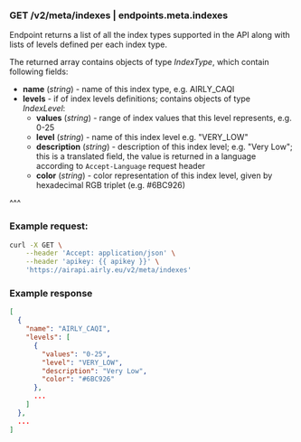 ### GET /v2/meta/indexes | endpoints.meta.indexes

Endpoint returns a list of all the index types supported in the API along with lists of levels defined per each index type.

The returned array contains objects of type _IndexType_, which contain following fields:
- **name** (_string_) - name of this index type, e.g. AIRLY_CAQI
- **levels** - if of index levels definitions; contains objects of type _IndexLevel_:
    - **values** (_string_) - range of index values that this level represents, e.g. 0-25
    - **level** (_string_) - name of this index level e.g. "VERY_LOW"
    - **description** (_string_) - description of this index level; e.g. "Very Low"; this is a translated field, the value is returned in a language according to `Accept-Language` request header
    - **color** (_string_) - color representation of this index level, given by hexadecimal RGB triplet (e.g. #6BC926)

^^^

### Example request:

```bash
curl -X GET \
    --header 'Accept: application/json' \
    --header 'apikey: {{ apikey }}' \
    'https://airapi.airly.eu/v2/meta/indexes'
```

### Example response

```json
[
  {
    "name": "AIRLY_CAQI",
    "levels": [
      {
        "values": "0-25",
        "level": "VERY_LOW",
        "description": "Very Low",
        "color": "#6BC926"
      },
      ...
    ]
  },
  ...
]
```
